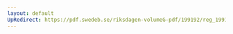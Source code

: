 ```yaml
---
layout: default
UpRedirect: https://pdf.swedeb.se/riksdagen-volumeG-pdf/199192/reg_199192_SkU/reg_199192_SkU_0002.pdf
---
```

